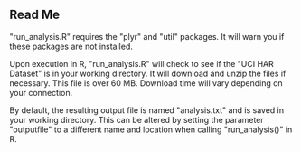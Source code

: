 ## Read Me

"run_analysis.R" requires the "plyr" and "util" packages. It will warn you if these packages are not installed.

Upon execution in R, "run_analysis.R" will check to see if the "UCI HAR Dataset" is in your working directory. It will download and unzip the files if necessary. This file is over 60 MB. Download time will vary depending on your connection.

By default, the resulting output file is named "analysis.txt" and is saved in your working directory. This can be altered by setting the parameter "outputfile" to a different name and location when calling "run_analysis()" in R.